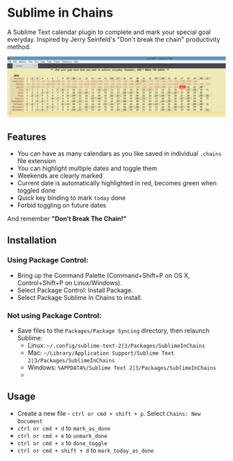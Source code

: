 # Sublime in Chains
A Sublime Text calendar plugin to complete and mark your special goal everyday. Inspired by Jerry Seinfeld's "Don't break the chain" productivity method.

![](sublimeinchains.png)


## Features

* You can have as many calendars as you like saved in individual `.chains` file extension
* You can highlight multiple dates and toggle them
* Weekends are clearly marked
* Current date is automatically highlighted in red, becomes green when toggled done
* Quick key binding to mark `today` done
* Forbid toggling on future dates

And remember __"Don't Break The Chain!"__


## Installation

### Using Package Control:

* Bring up the Command Palette (Command+Shift+P on OS X, Control+Shift+P on Linux/Windows).
* Select Package Control: Install Package.
* Select Package Sublime In Chains to install.

### Not using Package Control:

* Save files to the `Packages/Package Syncing` directory, then relaunch Sublime:
  * Linux: `~/.config/sublime-text-2|3/Packages/SublimeInChains`
  * Mac: `~/Library/Application Support/Sublime Text 2|3/Packages/SublimeInChains`
  * Windows: `%APPDATA%/Sublime Text 2|3/Packages/SublimeInChains`
  * 
  
## Usage
* Create a new file - `ctrl or cmd + shift + p`. Select `Chains: New Document`
* `ctrl or cmd + d` to `mark_as_done`
* `ctrl or cmd + e` to `unmark_done`
* `ctrl or cmd + x` to `done_toggle`
* `ctrl or cmd + shift + d` to `mark_today_as_done`

